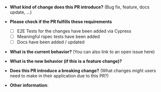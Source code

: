 
* **What kind of change does this PR introduce?** (Bug fix, feature, docs update, ...)



* **Please check if the PR fulfills these requirements**
  - [ ] E2E Tests for the changes have been added  via Cypress
  - [ ] Meaningful rspec tests have been added
  - [ ] Docs have been added / updated 

* **What is the current behavior?** (You can also link to an open issue here)



* **What is the new behavior (if this is a feature change)?**



* **Does this PR introduce a breaking change?** (What changes might users need to make in their application due to this PR?)



* **Other information**:
